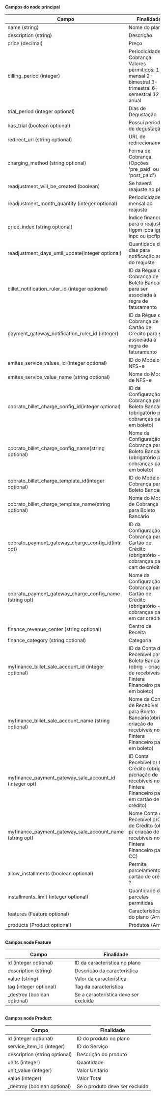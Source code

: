 <br>
<strong> Campos do node principal </strong>

|              Campo                                      |          Finalidade
| ------------------------------------------------------- | ------------------------------------------------------------------------------------------------------------------- |
| name (string)                                           | Nome do plano                                                                                                       |
| description (string)                                    | Descrição                                                                                                           |
| price (decimal)                                         | Preço                                                                                                               |
| billing_period (integer)                                | Periodicidade de Cobrança Valores permitidos: 1-mensal 2-bimestral 3-trimestral 6-semestral 12-anual                |
| trial_period (integer optional)                         | Dias de Degustação                                                                                                  |
| has_trial (boolean optional)                            | Possui período de degustação ?                                                                                      |
| redirect_url (string optional)                          | URL de redirecionamento                                                                                             |
| charging_method (string optional)                       | Forma de Cobrança. (Opções 'pre_paid' ou 'post_paid')                                                               |
| readjustment_will_be_created (boolean)                  | Se haverá reajuste no plano                                                                                         |
| readjustment_month_quantity (integer optional)          | Periodicidade mensal do reajuste                                                                                    |
| price_index (string optional)                           | Índice financeiro para o reajuste (igpm ipca igpdi inpc ou ipcfipe)                                                 |
| readjustment_days_until_update(integer optional)        | Quantidade de dias para notificação antes do reajuste                                                               |
| billet_notification_ruler_id (integer optional)         | ID da Régua de Cobrança de Boleto Bancário para ser associada à regra de faturamento                                |
| payment_gateway_notification_ruler_id (integer)         | ID da Régua de Cobrança de Cartão de Credito para ser associada à regra de faturamento                              |
| emites_service_values_id (integer optional)             | ID do Modelo de NFS-e                                                                                               |
| emites_service_value_name (string optional)             | Nome do Modelo de NFS-e                                                                                             |
| cobrato_billet_charge_config_id(integer optional)       | ID da Configuração de Cobrança para Boleto Bancário (obrigatório para cobranças pagas em boleto)                    |
| cobrato_billet_charge_config_name(string optional)      | Nome da Configuração de Cobrança para Boleto Bancário (obrigatório para cobranças pagas em boleto)                  |
| cobrato_billet_charge_template_id(integer optional)     | ID do Modelo de Cobrança para Boleto Bancário                                                                       |
| cobrato_billet_charge_template_name(string optional)    | Nome do Modelo de Cobrança para Boleto Bancário                                                                     |
| cobrato_payment_gateway_charge_config_id(intr opt)      | ID da Configuração de Cobrança para Cartão de Crédito (obrigatório - cobranças pagas cart de crédito)               |
| cobrato_payment_gateway_charge_config_name (string opt) | Nome da Configuração de Cobrança para Cartão de Crédito (obrigatório - cobranças pagas em car crédito)              |
| finance_revenue_center (string optional)                | Centro de Receita                                                                                                   |
| finance_category (string optional)                      | Categoria                                                                                                           |
| myfinance_billet_sale_account_id (integer optional)     | ID da Conta de Recebível para Boleto Bancário (obrig - criação de recebíveis no Fintera Financeiro pagos em boleto) |
| myfinance_billet_sale_account_name (string optional)    | Nome da Conta de Recebível para Boleto Bancário(obrig -criação de recebíveis no Fintera Financeiro pagos em boleto) |
| myfinance_payment_gateway_sale_account_id (integer opt) | ID Conta Recebível p/ C. Crédito (obrig p/criação de recebíveis no Fintera Financeiro pagos em cartão de crédito)   |
| myfinance_payment_gateway_sale_account_name (string opt)| Nome Conta de Recebível p/C. de Crédito (obrig p/ criação de recebíveis no Fintera Financeiro pagos CC)             |
| allow_installments (boolean optional)                   | Permite parcelamento em cartão de crédito ?                                                                         |
| installments_limit (integer optional)                   | Quantidade de parcelas permitidas                                                                                   |
| features (Feature optional)                             | Características do plano (Array)                                                                                    |
| products (Product optional)                             | Produtos (Array)                                                                                                    |

<br>
<strong> Campos node Feature </strong>

|              Campo                                      |          Finalidade
| ------------------------------------------------------- | -------------------------------------------------------------------------------------------------|
| id (integer optional)                                   | ID da característica no plano                                                                    |
| description (string)                                    | Descrição da característica                                                                      |
| value (string)                                          | Valor da característica                                                                          |
| tag (integer optional)                                  | Tag da característica                                                                            |
| _destroy (boolean optional)                             | Se a característica deve ser excluída                                                            |


<br>
<strong> Campos node Product </strong>

|              Campo                                      |          Finalidade
| ------------------------------------------------------- | -------------------------------------------------------|
| id (integer optional)                                   | ID do produto no plano                                 |
| service_item_id (integer)                               | ID do Serviço                                          |
| description (string optional)                           | Descrição do produto                                   |
| units (integer)                                         | Quantidade                                             |
| unit_value (integer)                                    | Valor Unitário                                         |
| value (integer)                                         | Valor Total                                            |
| _destroy (boolean optional)                             | Se o produto deve ser excluído                         |